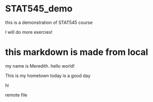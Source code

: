 # STAT545_demo
this is a demonstration of STAT545 course

I will do more exercies!
# this markdown is made from local 
my name is Meredith. 
hello world!

This is my hometown
today is a good day


hi

remote file
